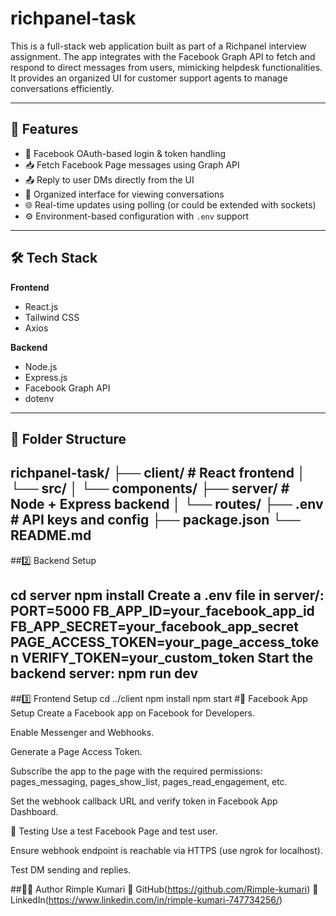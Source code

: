 # richpanel-task
 This is a full-stack web application built as part of a Richpanel interview assignment. The app integrates with the Facebook Graph API to fetch and respond to direct messages from users, mimicking helpdesk functionalities. It provides an organized UI for customer support agents to manage conversations efficiently.

---

## 🚀 Features

- 🔐 Facebook OAuth-based login & token handling
- 📥 Fetch Facebook Page messages using Graph API
- 📤 Reply to user DMs directly from the UI
- 🧠 Organized interface for viewing conversations
- 🌐 Real-time updates using polling (or could be extended with sockets)
- ⚙️ Environment-based configuration with `.env` support

---

## 🛠 Tech Stack

**Frontend**
- React.js
- Tailwind CSS
- Axios

**Backend**
- Node.js
- Express.js
- Facebook Graph API
- dotenv

---

## 📂 Folder Structure

richpanel-task/
├── client/ # React frontend
│ └── src/
│ └── components/
├── server/ # Node + Express backend
│ └── routes/
├── .env # API keys and config
├── package.json
└── README.md
---

##2️⃣ Backend Setup
 
cd server
npm install
Create a .env file in server/:
PORT=5000
FB_APP_ID=your_facebook_app_id
FB_APP_SECRET=your_facebook_app_secret
PAGE_ACCESS_TOKEN=your_page_access_token
VERIFY_TOKEN=your_custom_token
Start the backend server:
npm run dev
---

##3️⃣ Frontend Setup
 cd ../client
npm install
npm start
 #🔐 Facebook App Setup
Create a Facebook app on Facebook for Developers.

Enable Messenger and Webhooks.

Generate a Page Access Token.

Subscribe the app to the page with the required permissions:
pages_messaging, pages_show_list, pages_read_engagement, etc.

Set the webhook callback URL and verify token in Facebook App Dashboard.

🧪 Testing
Use a test Facebook Page and test user.

Ensure webhook endpoint is reachable via HTTPS (use ngrok for localhost).

Test DM sending and replies.

##👩‍💻 Author
Rimple Kumari
🔗 GitHub(https://github.com/Rimple-kumari)
🔗 LinkedIn(https://www.linkedin.com/in/rimple-kumari-747734256/)
